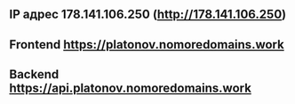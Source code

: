 ## IP адрес 178.141.106.250 (http://178.141.106.250)
## Frontend https://platonov.nomoredomains.work
## Backend https://api.platonov.nomoredomains.work